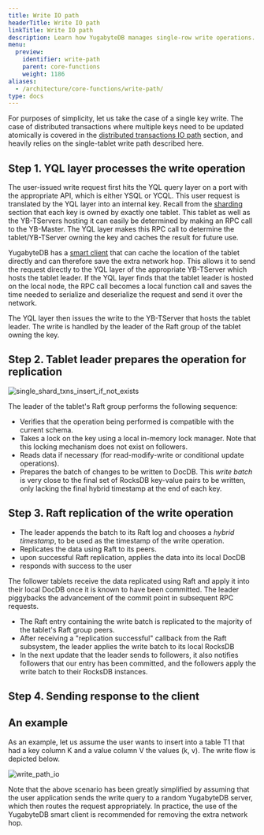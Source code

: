 ```yaml
---
title: Write IO path
headerTitle: Write IO path
linkTitle: Write IO path
description: Learn how YugabyteDB manages single-row write operations.
menu:
  preview:
    identifier: write-path
    parent: core-functions
    weight: 1186
aliases:
  - /architecture/core-functions/write-path/
type: docs
---
```


For purposes of simplicity, let us take the case of a single key write. The case of distributed
transactions where multiple keys need to be updated atomically is covered in the
[distributed transactions IO path](../../transactions/distributed-txns/) section,
and heavily relies on the single-tablet write path described here.

## Step 1. YQL layer processes the write operation

The user-issued write request first hits the YQL query layer on a port with the appropriate API, which is either YSQL or YCQL. This user request is translated by the YQL layer into an internal key.
Recall from the [sharding](../../concepts/sharding/) section that each key is owned
by exactly one tablet. This tablet as well as the YB-TServers hosting it can easily be determined by
making an RPC call to the YB-Master. The YQL layer makes this RPC call to determine the
tablet/YB-TServer owning the key and caches the result for future use.

YugabyteDB has a [smart client](../../../develop/client-drivers/java/) that can cache the location of the
tablet directly and can therefore save the extra network hop. This allows it to send the request
directly to the YQL layer of the appropriate YB-TServer which hosts the tablet leader. If the YQL
layer finds that the tablet leader is hosted on the local node, the RPC call becomes a local
function call and saves the time needed to serialize and deserialize the request and send it over
the network.

The YQL layer then issues the write to the YB-TServer that hosts the tablet leader. The write is
handled by the leader of the Raft group of the tablet owning the key.

## Step 2. Tablet leader prepares the operation for replication

![single_shard_txns_insert_if_not_exists](/images/architecture/txn/single_shard_txns_insert_if_not_exists.svg)

The leader of the tablet's Raft group performs the following sequence:

* Verifies that the operation being performed is compatible with the current schema.
* Takes a lock on the key using a local in-memory lock manager. Note that this locking mechanism
  does not exist on followers.
* Reads data if necessary (for read-modify-write or conditional update operations).
* Prepares the batch of changes to be written to DocDB. This *write batch* is very close to the
  final set of RocksDB key-value pairs to be written, only lacking the final hybrid timestamp
  at the end of each key.

## Step 3. Raft replication of the write operation

* The leader appends the batch to its Raft log and chooses a *hybrid timestamp*, to be used as the
  timestamp of the write operation.
* Replicates the data using Raft to its peers.
* upon successful Raft replication, applies the data into its local DocDB
* responds with success to the user

The follower tablets receive the data replicated using Raft and apply it into their local DocDB once
it is known to have been committed. The leader piggybacks the advancement of the commit point in subsequent RPC requests.

* The Raft entry containing the write batch is replicated to the majority of the tablet's Raft group peers.
* After receiving a "replication successful" callback from the Raft subsystem, the leader applies  the write batch to its local RocksDB
* In the next update that the leader sends to followers, it also notifies followers that our entry has been committed, and the followers apply the write batch to their RocksDB instances.

## Step 4. Sending response to the client

## An example

As an example, let us assume the user wants to insert into a table T1 that had a key column K and a value column V the values (k, v). The write flow is depicted below.

![write_path_io](/images/architecture/write_path_io.png)

Note that the above scenario has been greatly simplified by assuming that the user application sends the write query to a random YugabyteDB server, which then routes the request appropriately. In practice, the use of the YugabyteDB smart client is recommended for removing the extra network hop.
